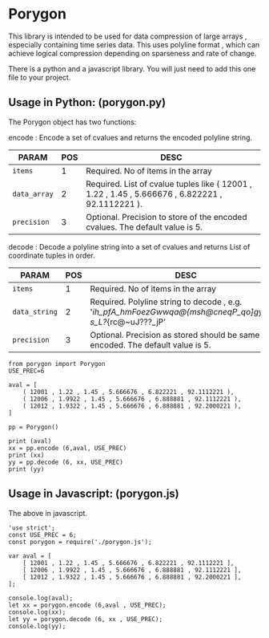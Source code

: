 # Porygon

This library is intended to be used for data compression of large arrays , especially containing time series data.
This uses polyline format , which can achieve logical compression depending on sparseness and rate of change.

There is a python and a javascript library. You will just need to add this one file to your project.

## Usage in Python: (porygon.py)

The Porygon object has two functions:

encode : Encode a set of cvalues and returns the encoded polyline string.

| PARAM | POS | DESC |
| --- | ----- | ---- |
| `items` | 1 |  Required. No of items in the array
| `data_array` | 2 |  Required. List of cvalue tuples like ( 12001 , 1.22 , 1.45 , 5.666676 , 6.822221 , 92.1112221 ).
| `precision` | 3 | Optional. Precision to store of the encoded cvalues.  The default value is 5.

decode : Decode a polyline string into a set of cvalues and returns  List of coordinate tuples in order.

| PARAM | POS | DESC |
| --- | ----- | ---- |
| `items` | 1 |  Required. No of items in the array
| `data_string` | 2 |  Required.  Polyline string to decode , e.g. '_ih_pfA_hmFoezGwwqa@{msh@cneqP_qo]gyuC??s_L?_{rc@~uJ???_jP'
| `precision` | 3 | Optional. Precision as stored should be same as encoded.  The default value is 5.


```
from porygon import Porygon
USE_PREC=6

aval = [
	( 12001 , 1.22 , 1.45 , 5.666676 , 6.822221 , 92.1112221 ),
	( 12006 , 1.9922 , 1.45 , 5.666676 , 6.888881 , 92.1112221 ),
	( 12012 , 1.9322 , 1.45 , 5.666676 , 6.888881 , 92.2000221 ),
]

pp = Porygon()

print (aval)
xx = pp.encode (6,aval, USE_PREC)
print (xx)
yy = pp.decode (6, xx, USE_PREC)
print (yy)
```

## Usage in Javascript: (porygon.js)

The above in javascript.

```
'use strict';
const USE_PREC = 6;
const porygon = require('./porygon.js');

var aval = [
	[ 12001 , 1.22 , 1.45 , 5.666676 , 6.822221 , 92.1112221 ],
	[ 12006 , 1.9922 , 1.45 , 5.666676 , 6.888881 , 92.1112221 ],
	[ 12012 , 1.9322 , 1.45 , 5.666676 , 6.888881 , 92.2000221 ],
];

console.log(aval);
let xx = porygon.encode (6,aval , USE_PREC);
console.log(xx);
let yy = porygon.decode (6, xx , USE_PREC);
console.log(yy);
```

